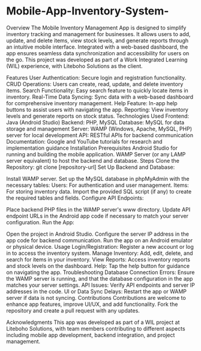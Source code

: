 # Mobile-App-Inventory-System-
Overview
The Mobile Inventory Management App is designed to simplify inventory tracking and management for businesses. It allows users to add, update, and delete items, view stock levels, and generate reports through an intuitive mobile interface. Integrated with a web-based dashboard, the app ensures seamless data synchronization and accessibility for users on the go. This project was developed as part of a Work Integrated Learning (WIL) experience, with Liteboho Solutions as the client.

Features
User Authentication: Secure login and registration functionality.
CRUD Operations: Users can create, read, update, and delete inventory items.
Search Functionality: Easy search feature to quickly locate items in inventory.
Real-Time Data Syncing: Sync data with a web-based dashboard for comprehensive inventory management.
Help Feature: In-app help buttons to assist users with navigating the app.
Reporting: View inventory levels and generate reports on stock status.
Technologies Used
Frontend: Java (Android Studio)
Backend: PHP, MySQL
Database: MySQL for data storage and management
Server: WAMP (Windows, Apache, MySQL, PHP) server for local development
API: RESTful APIs for backend communication
Documentation: Google and YouTube tutorials for research and implementation guidance
Installation
Prerequisites
Android Studio for running and building the mobile application.
WAMP Server (or any LAMP server equivalent) to host the backend and database.
Steps
Clone the Repository:
git clone [repository-url]
Set Up Backend and Database:

Install WAMP server.
Set up the MySQL database in phpMyAdmin with the necessary tables:
Users: For authentication and user management.
Items: For storing inventory data.
Import the provided SQL script (if any) to create the required tables and fields.
Configure API Endpoints:

Place backend PHP files in the WAMP server's www directory.
Update API endpoint URLs in the Android app code if necessary to match your server configuration.
Run the App:

Open the project in Android Studio.
Configure the server IP address in the app code for backend communication.
Run the app on an Android emulator or physical device.
Usage
Login/Registration: Register a new account or log in to access the inventory system.
Manage Inventory: Add, edit, delete, and search for items in your inventory.
View Reports: Access inventory reports and stock levels on the dashboard.
Help: Tap the help button for guidance on navigating the app.
Troubleshooting
Database Connection Errors: Ensure the WAMP server is running, and that the database configuration in the app matches your server settings.
API Issues: Verify API endpoints and server IP addresses in the code.
UI or Data Sync Delays: Restart the app or WAMP server if data is not syncing.
Contributions
Contributions are welcome to enhance app features, improve UI/UX, and add functionality. Fork the repository and create a pull request with any updates.

Acknowledgments
This app was developed as part of a WIL project at Liteboho Solutions, with team members contributing to different aspects including mobile app development, backend integration, and project management.

